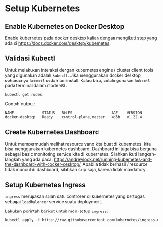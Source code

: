 # Setup Kubernetes

## Enable Kubernetes on Docker Desktop

Enable kubernetes pada docker desktop kalian dengan mengikuti step yang ada di https://docs.docker.com/desktop/kubernetes.

## Validasi Kubectl

Untuk melakukan interaksi dengan kubernetes engine / cluster client tools yang digunakan adalah `kubectl`. Jika menggunakan docker desktop seharusnya `kubectl` sudah ter-install. Kalau bisa, selalu gunakan `kubectl` pada terminal dalam mode `WSL`.

```bash
kubectl get nodes
```

Contoh output:

```bash
NAME             STATUS   ROLES                  AGE    VERSION
docker-desktop   Ready    control-plane,master   4d5h   v1.22.4
```

## Create Kubernetes Dashboard

Untuk mempermudah melihat resource yang kita buat di kubernetes, kita bisa menggunakan kubernetes dashboard. Dashboard ini juga bisa berguna sebagai basic monitoring service kita di kubernetes.
Silahkan ikuti langkah-langkah yang ada pada: https://andrewlock.net/running-kubernetes-and-the-dashboard-with-docker-desktop/. Apabila tidak berhasil / resource tidak muncul di dashboard, silahkan skip saja, karena tidak mandatory.

## Setup Kubernetes Ingress
`ingress` merupakan salah satu controller di kubernetes yang bertugas sebagai `loadbalancer` service suatu deployment.

Lakukan perintah berikut untuk men-setup `ingress`:

```bash
kubectl apply -f https://raw.githubusercontent.com/kubernetes/ingress-nginx/controller-v1.1.1/deploy/static/provider/cloud/deploy.yaml
```
